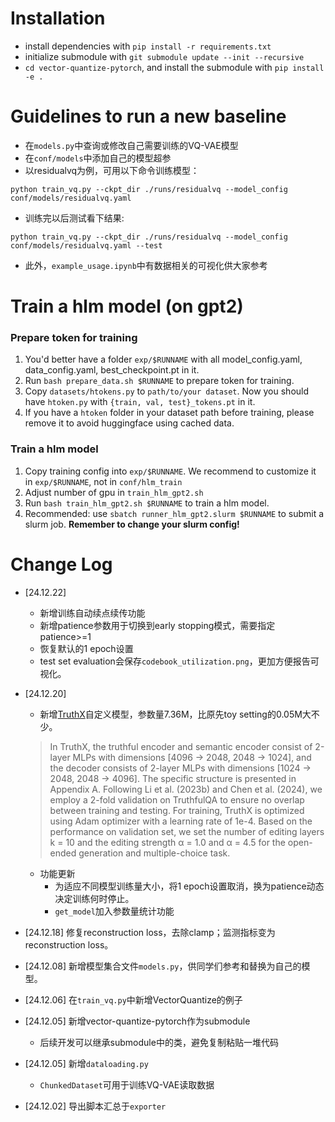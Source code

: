 # Installation
- install dependencies with `pip install -r requirements.txt`
- initialize submodule with `git submodule update --init --recursive`
- `cd vector-quantize-pytorch`, and install the submodule with `pip install -e .`

# Guidelines to run a new baseline

- 在`models.py`中查询或修改自己需要训练的VQ-VAE模型
- 在`conf/models`中添加自己的模型超参
- 以residualvq为例，可用以下命令训练模型：

`python train_vq.py --ckpt_dir ./runs/residualvq --model_config conf/models/residualvq.yaml`
- 训练完以后测试看下结果:

`python train_vq.py --ckpt_dir ./runs/residualvq --model_config conf/models/residualvq.yaml --test`
- 此外，`example_usage.ipynb`中有数据相关的可视化供大家参考

# Train a hlm model (on gpt2)
### Prepare token for training
1. You'd better have a folder `exp/$RUNNAME` with all model_config.yaml, data_config.yaml, best_checkpoint.pt in it.
2. Run `bash prepare_data.sh $RUNNAME` to prepare token for training.
3. Copy `datasets/htokens.py` to `path/to/your dataset`. Now you should have `htoken.py` with `{train, val, test}_tokens.pt` in it.
4. If you have a `htoken` folder in your dataset path before training, please remove it to avoid huggingface using cached data.

### Train a hlm model
1. Copy training config into `exp/$RUNNAME`. We recommend to customize it in `exp/$RUNNAME`, not in `conf/hlm_train`
2. Adjust number of gpu in `train_hlm_gpt2.sh`
3. Run `bash train_hlm_gpt2.sh $RUNNAME` to train a hlm model.
4. Recommended: use `sbatch runner_hlm_gpt2.slurm $RUNNAME` to submit a slurm job. **Remember to change your slurm config!**


# Change Log


- [24.12.22]
    - 新增训练自动续点续传功能
    - 新增patience参数用于切换到early stopping模式，需要指定patience>=1
    - 恢复默认的1 epoch设置
    - test set evaluation会保存`codebook_utilization.png`，更加方便报告可视化。

- [24.12.20]
    - 新增[TruthX](https://github.com/ictnlp/TruthX/blob/a41093a6ae3bcbcb523759da782de0f329d03d91/truthx.py#L261)自定义模型，参数量7.36M，比原先toy setting的0.05M大不少。
    > In TruthX, the truthful encoder and semantic encoder consist of 2-layer MLPs with dimensions [4096 → 2048, 2048 → 1024], and the decoder consists of 2-layer MLPs with dimensions [1024 → 2048, 2048 → 4096].
    The specific structure is presented in Appendix A. Following Li et al. (2023b) and Chen et al. (2024), we employ a 2-fold validation on TruthfulQA to ensure no overlap between training and testing.
    For training, TruthX is optimized using Adam optimizer with a learning rate of 1e-4.
    Based on the performance on validation set, we set the number of editing layers k = 10 and the editing strength α = 1.0 and α = 4.5 for the open-ended generation and multiple-choice task.
    - 功能更新
        - 为适应不同模型训练量大小，将1 epoch设置取消，换为patience动态决定训练何时停止。
        - `get_model`加入参数量统计功能

- [24.12.18] 修复reconstruction loss，去除clamp；监测指标变为reconstruction loss。

- [24.12.08] 新增模型集合文件`models.py`，供同学们参考和替换为自己的模型。

- [24.12.06] 在`train_vq.py`中新增VectorQuantize的例子

- [24.12.05] 新增vector-quantize-pytorch作为submodule
    - 后续开发可以继承submodule中的类，避免复制粘贴一堆代码

- [24.12.05] 新增`dataloading.py`
    - `ChunkedDataset`可用于训练VQ-VAE读取数据

- [24.12.02] 导出脚本汇总于`exporter`